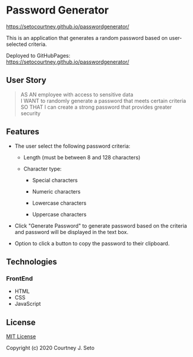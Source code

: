 # Password Generator

https://setocourtney.github.io/passwordgenerator/

This is an application that generates a random password based on user-selected criteria. 

Deployed to GitHubPages: https://setocourtney.github.io/passwordgenerator/


## User Story

> AS AN employee with access to sensitive data <br/>
> I WANT to randomly generate a password that meets certain criteria <br/>
> SO THAT I can create a strong password that provides greater security



## Features

* The user select the following password criteria:

    * Length (must be between 8 and 128 characters)

    * Character type:

        * Special characters 

        * Numeric characters

        * Lowercase characters

        * Uppercase characters

* Click "Generate Password" to generate password based on the criteria and password will be displayed in the text box. 

* Option to click a button to copy the password to their clipboard.




## Technologies

### FrontEnd

* HTML
* CSS
* JavaScript




## License

[MIT License](https://choosealicense.com/licenses/mit/)

Copyright (c) 2020 Courtney J. Seto

